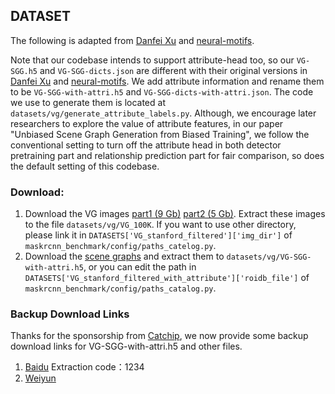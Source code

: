 ## DATASET
The following is adapted from [Danfei Xu](https://github.com/danfeiX/scene-graph-TF-release/blob/master/data_tools/README.md) and [neural-motifs](https://github.com/rowanz/neural-motifs).

Note that our codebase intends to support attribute-head too, so our ```VG-SGG.h5``` and ```VG-SGG-dicts.json``` are different with their original versions in [Danfei Xu](https://github.com/danfeiX/scene-graph-TF-release/blob/master/data_tools/README.md) and [neural-motifs](https://github.com/rowanz/neural-motifs). We add attribute information and rename them to be ```VG-SGG-with-attri.h5``` and ```VG-SGG-dicts-with-attri.json```. The code we use to generate them is located at ```datasets/vg/generate_attribute_labels.py```. Although, we encourage later researchers to explore the value of attribute features, in our paper "Unbiased Scene Graph Generation from Biased Training", we follow the conventional setting to turn off the attribute head in both detector pretraining part and relationship prediction part for fair comparison, so does the default setting of this codebase.

### Download:
1. Download the VG images [part1 (9 Gb)](https://cs.stanford.edu/people/rak248/VG_100K_2/images.zip) [part2 (5 Gb)](https://cs.stanford.edu/people/rak248/VG_100K_2/images2.zip). Extract these images to the file `datasets/vg/VG_100K`. If you want to use other directory, please link it in `DATASETS['VG_stanford_filtered']['img_dir']` of `maskrcnn_benchmark/config/paths_catelog.py`. 
2. Download the [scene graphs](https://1drv.ms/u/s!AmRLLNf6bzcir8xf9oC3eNWlVMTRDw?e=63t7Ed) and extract them to `datasets/vg/VG-SGG-with-attri.h5`, or you can edit the path in `DATASETS['VG_stanford_filtered_with_attribute']['roidb_file']` of `maskrcnn_benchmark/config/paths_catalog.py`.

### Backup Download Links
Thanks for the sponsorship from [Catchip](https://github.com/Catchip), we now provide some backup download links for VG-SGG-with-attri.h5 and other files.
1. [Baidu](https://pan.baidu.com/s/1oyPQBDHXMQ5Tsl0jy5OzgA) Extraction code：1234
2. [Weiyun](https://share.weiyun.com/ViTWrFxG)

